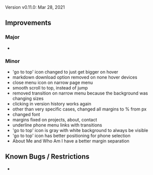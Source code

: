 Version v0.11.0: Mar 28, 2021
## Improvements

### Major
* 

### Minor
* 'go to top' icon changed to just get bigger on hover
* markdown download option removed on none hover devices
* close menu icon on narrow page menu 
* smooth scroll to top, instead of jump
* removed transition on narrow menu because the background was changing sizes
* clicking in version history works again
* other than very specific cases, changed all margins to % from px
* changed font
* margins fixed on projects, about, contact
* underline phone menu links with transitions
* 'go to top' icon is gray with white background to always be visible
* 'go to top' icon has better positioning for phone selection
* About Me and Who Am I have a better margin separation

## Known Bugs / Restrictions
* 